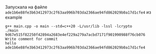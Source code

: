 Запускала на файле `ade1b6e88fe3b63412973c2f63aa996b703da2366ae94fd862029b0a17d1cfe4` из example
```
g++ main.cpp -o main --std=c++20 -L/usr/lib -lssl -lcrypto
./main 9d67e515f82250f42894a2683e4ef229a279a7acbd7171f901990988f76cb076
Write comment for commit
hello
ade1b6e88fe3b63412973c2f63aa996b703da2366ae94fd862029b0a17d1cfe4
```